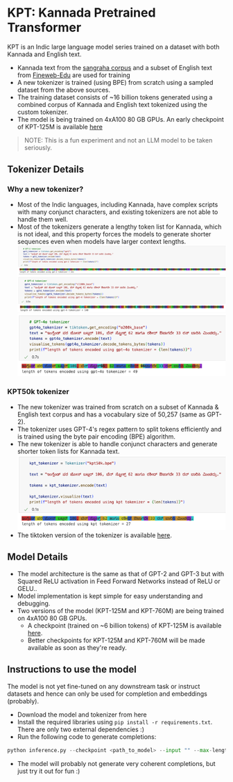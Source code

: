 # KPT: Kannada Pretrained Transformer

KPT is an Indic large language model series trained on a dataset with both Kannada and English text.

-   Kannada text from the [sangraha corpus](https://huggingface.co/datasets/ai4bharat/sangraha) and a subset of English text from [Fineweb-Edu](https://huggingface.co/datasets/HuggingFaceFW/fineweb-edu) are used for training
-   A new tokenizer is trained (using BPE) from scratch using a sampled dataset from the above sources.
-   The training dataset consists of ~16 billion tokens generated using a combined corpus of Kannada and English text tokenized using the custom tokenizer.
-   The model is being trained on 4xA100 80 GB GPUs. An early checkpoint of KPT-125M is available [here](#model-details)

> NOTE: This is a fun experiment and not an LLM model to be taken seriously.

## Tokenizer Details

### Why a new tokenizer?

-   Most of the Indic languages, including Kannada, have complex scripts with many conjunct characters, and existing tokenizers are not able to handle them well.
-   Most of the tokenizers generate a lengthy token list for Kannada, which is not ideal, and this property forces the models to generate shorter sequences even when models have larger context lengths.
    ![gpt2 tokenizer](docs/image-1.png)
    ![gpt4 tokenizer](docs/image-2.png)
    ![gpt4o tokenizer](docs/image-3.png)

### KPT50k tokenizer

-   The new tokenizer was trained from scratch on a subset of Kannada & English text corpus and has a vocabulary size of 50,257 (same as GPT-2).
-   The tokenizer uses GPT-4's regex pattern to split tokens efficiently and is trained using the byte pair encoding (BPE) algorithm.
-   The new tokenizer is able to handle conjunct characters and generate shorter token lists for Kannada text.
    ![kpt tokenizer](docs/image.png)
-   The tiktoken version of the tokenizer is available [here](https://pub-43f56be326594cbe8fc3226f999a9886.r2.dev/kpt-125M%2Fkpt50k.bpe).

## Model Details

-   The model architecture is the same as that of GPT-2 and GPT-3 but with Squared ReLU activation in Feed Forward Networks instead of ReLU or GELU..
-   Model implementation is kept simple for easy understanding and debugging.
-   Two versions of the model (KPT-125M and KPT-760M) are being trained on 4xA100 80 GB GPUs.
    -   A checkpoint (trained on ~6 billion tokens) of KPT-125M is available [here](https://pub-43f56be326594cbe8fc3226f999a9886.r2.dev/kpt-125M%2Fmodel_12300.pt).
    -   Better checkpoints for KPT-125M and KPT-760M will be made available as soon as they're ready.

## Instructions to use the model

The model is not yet fine-tuned on any downstream task or instruct datasets and hence can only be used for completion and embeddings (probably).

-   Download the model and tokenizer from here
-   Install the required libraries using `pip install -r requirements.txt`. There are only two external dependencies :)
-   Run the following code to generate completions:

```python
python inference.py --checkpoint <path_to_model> --input "" --max-length <max-length>
```

-   The model will probably not generate very coherent completions, but just try it out for fun :)

